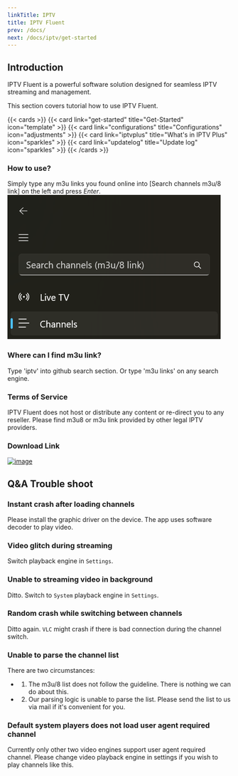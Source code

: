 ```yaml
---
linkTitle: IPTV
title: IPTV Fluent
prev: /docs/
next: /docs/iptv/get-started
---
```


## Introduction

IPTV Fluent is a powerful software solution designed for seamless IPTV streaming and management.

This section covers tutorial how to use IPTV Fluent.

<!--more-->

{{< cards >}}
  {{< card link="get-started" title="Get-Started" icon="template" >}}
  {{< card link="configurations" title="Configurations" icon="adjustments" >}}
  {{< card link="iptvplus" title="What's in IPTV Plus" icon="sparkles" >}}
  {{< card link="updatelog" title="Update log" icon="sparkles" >}}
{{< /cards >}}

### How to use?

Simply type any m3u links you found online into [Search channels m3u/8 link] on the left and press _Enter_.
![VLC Network Panel](https://github.com/JimmyRespawn/IPTV-Fluent/blob/main/SearchSectionIPTVFluent.png?raw=true)

### Where can I find m3u link?

Type 'iptv' into github search section.
Or type 'm3u links' on any search engine.

### Terms of Service

IPTV Fluent does not host or distribute any content or re-direct you to any reseller. Please find m3u8 or m3u link provided by other legal IPTV providers.

### Download Link

[![image](/images/storeBadge.webp)](https://www.microsoft.com/store/productId/9PKMDLWBC8ZJ?ocid=pdpshare)

## Q&A Trouble shoot

### Instant crash after loading channels

Please install the graphic driver on the device. The app uses software decoder to play video.

### Video glitch during streaming

Switch playback engine in `Settings`.

### Unable to streaming video in background

Ditto. Switch to `System` playback engine in `Settings`.

### Random crash while switching between channels

Ditto again. `VLC` might crash if there is bad connection during the channel switch.

### Unable to parse the channel list

There are two circumstances:

- 1. The m3u/8 list does not follow the guideline. There is nothing we can do about this.

- 2. Our parsing logic is unable to parse the list. Please send the list to us via mail if it's convenient for you.

### Default system players does not load user agent required channel

Currently only other two video engines support user agent required channel. Please change video playback engine in settings if you wish to play channels like this. 
